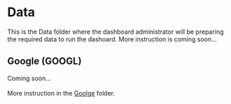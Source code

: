 # Data
This is the Data folder where the dashboard administrator will be preparing the required data to run the dashoard. More instruction is coming soon...

## Google (GOOGL)
Coming soon...
<br><br>
More instruction in the [Goolge](googl) folder.
